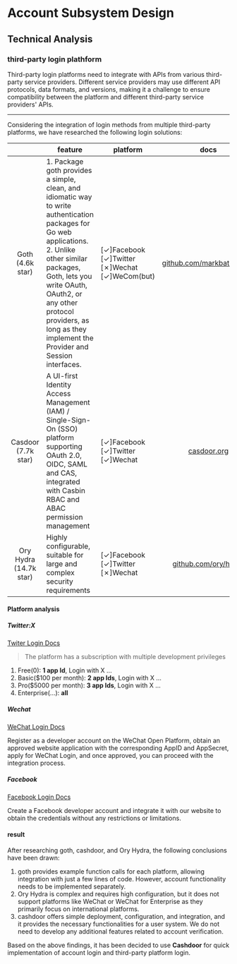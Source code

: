 # Account Subsystem Design

## Technical Analysis

### third-party login plathform

Third-party login platforms need to integrate with APIs from various third-party service providers. Different service providers may use different API protocols, data formats, and versions, making it a challenge to ensure compatibility between the platform and different third-party service providers' APIs.

---

Considering the integration of login methods from multiple third-party platforms, we have researched the following login solutions:


|| feature | platform | docs |
|:----:|----|----|:----:|
|Goth (4.6k star) | 1. Package goth provides a simple, clean, and idiomatic way to write authentication packages for Go web applications. <br> 2. Unlike other similar packages, Goth, lets you write OAuth, OAuth2, or any other protocol providers, as long as they implement the Provider and Session interfaces. | [✓]Facebook  <br>  [✓]Twitter  <br>  [✗]Wechat  <br>  [✓]WeCom(but) | [github.com/markbates/goth](https://github.com/markbates/goth) |
| Casdoor (7.7k star) | A UI-first Identity Access Management (IAM) / Single-Sign-On (SSO) platform supporting OAuth 2.0, OIDC, SAML and CAS, integrated with Casbin RBAC and ABAC permission management | [✓]Facebook  <br>  [✓]Twitter  <br>  [✓]Wechat | [casdoor.org](https://casdoor.org)|
| Ory Hydra (14.7k star) | Highly configurable, suitable for large and complex security requirements |  [✓]Facebook  <br>  [✓]Twitter  <br>  [✗]Wechat | [github.com/ory/hydra](https://github.com/ory/hydra) |
#### Platform analysis 
##### Twitter:X

[Twiter Login Docs](https://developer.twitter.com/en/docs/authentication/guides/log-in-with-twitter)

> The platform has a subscription with multiple development privileges

1. Free(0): **1 app Id**, Login with X ...
2. Basic($100 per month): **2 app Ids**, Login with X ...
3. Pro($5000 per month): **3 app Ids**, Login with X ...
4. Enterprise(...): **all**

##### Wechat

[WeChat Login Docs](https://developers.weixin.qq.com/doc/oplatform/en/Mobile_App/WeChat_Login/Development_Guide.html)

Register as a developer account on the WeChat Open Platform, obtain an approved website application with the corresponding AppID and AppSecret, apply for WeChat Login, and once approved, you can proceed with the integration process.

##### Facebook

[Facebook Login Docs](https://developers.facebook.com/docs/facebook-login/overview)

Create a Facebook developer account and integrate it with our website to obtain the credentials without any restrictions or limitations.

#### result

After researching goth, cashdoor, and Ory Hydra, the following conclusions have been drawn:

1. goth provides example function calls for each platform, allowing integration with just a few lines of code. However, account functionality needs to be implemented separately.
2. Ory Hydra is complex and requires high configuration, but it does not support platforms like WeChat or WeChat for Enterprise as they primarily focus on international platforms.
3. cashdoor offers simple deployment, configuration, and integration, and it provides the necessary functionalities for a user system. We do not need to develop any additional features related to account verification.

Based on the above findings, it has been decided to use **Cashdoor** for quick implementation of account login and third-party platform login. 
